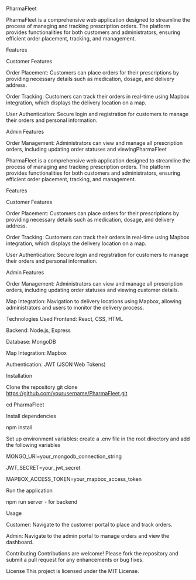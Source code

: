 PharmaFleet

PharmaFleet is a comprehensive web application designed to streamline the process of managing and tracking prescription orders. The platform provides functionalities for both customers and administrators, ensuring efficient order placement, tracking, and management.

Features

Customer Features

Order Placement: Customers can place orders for their prescriptions by providing necessary details such as medication, dosage, and delivery address.

Order Tracking: Customers can track their orders in real-time using Mapbox integration, which displays the delivery location on a map.

User Authentication: Secure login and registration for customers to manage their orders and personal information.

Admin Features

Order Management: Administrators can view and manage all prescription orders, including updating order statuses and viewingPharmaFleet

PharmaFleet is a comprehensive web application designed to streamline the process of managing and tracking prescription orders. The platform provides functionalities for both customers and administrators, ensuring efficient order placement, tracking, and management.

Features

Customer Features

Order Placement: Customers can place orders for their prescriptions by providing necessary details such as medication, dosage, and delivery address.

Order Tracking: Customers can track their orders in real-time using Mapbox integration, which displays the delivery location on a map.

User Authentication: Secure login and registration for customers to manage their orders and personal information.

Admin Features

Order Management: Administrators can view and manage all prescription orders, including updating order statuses and viewing customer details.

Map Integration: Navigation to delivery locations using Mapbox, allowing administrators and users to monitor the delivery process.

Technologies Used Frontend: React, CSS, HTML

Backend: Node.js, Express

Database: MongoDB

Map Integration: Mapbox

Authentication: JWT (JSON Web Tokens)

Installation

Clone the repository
git clone https://github.com/yourusername/PharmaFleet.git

cd PharmaFleet

Install dependencies

npm install

Set up environment variables: create a .env file in the root directory and add the following variables

MONGO_URI=your_mongodb_connection_string

JWT_SECRET=your_jwt_secret

MAPBOX_ACCESS_TOKEN=your_mapbox_access_token

Run the application 

npm run server - for backend


Usage

Customer: Navigate to the customer portal to place and track orders.

Admin: Navigate to the admin portal to manage orders and view the dashboard.

Contributing Contributions are welcome! Please fork the repository and submit a pull request for any enhancements or bug fixes.

License This project is licensed under the MIT License.
